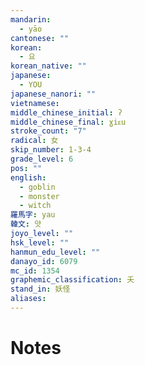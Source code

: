 ```yaml
---
mandarin:
  - yāo
cantonese: ""
korean:
  - 요
korean_native: ""
japanese:
  - YOU
japanese_nanori: ""
vietnamese:
middle_chinese_initial: ʔ
middle_chinese_final: ɣiᴇu
stroke_count: "7"
radical: 女
skip_number: 1-3-4
grade_level: 6
pos: ""
english:
  - goblin
  - monster
  - witch
羅馬字: yau
韓文: 얏
joyo_level: ""
hsk_level: ""
hanmun_edu_level: ""
danayo_id: 6079
mc_id: 1354
graphemic_classification: 夭
stand_in: 妖怪
aliases:
---
```


# Notes
